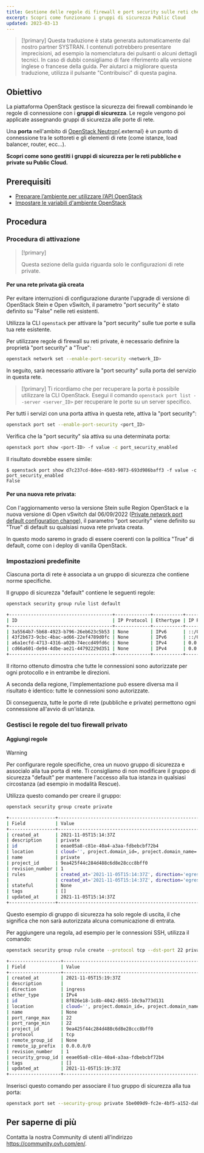 ```yaml
---
title: Gestione delle regole di firewall e port security sulle reti che utilizzano OpenStack CLI
excerpt: Scopri come funzionano i gruppi di sicurezza Public Cloud
updated: 2023-03-13
---
```


> [!primary]
> Questa traduzione è stata generata automaticamente dal nostro partner SYSTRAN. I contenuti potrebbero presentare imprecisioni, ad esempio la nomenclatura dei pulsanti o alcuni dettagli tecnici. In caso di dubbi consigliamo di fare riferimento alla versione inglese o francese della guida. Per aiutarci a migliorare questa traduzione, utilizza il pulsante "Contribuisci" di questa pagina.
>

## Obiettivo

La piattaforma OpenStack gestisce la sicurezza dei firewall combinando le regole di connessione con i **gruppi di sicurezza**. Le regole vengono poi applicate assegnando gruppi di sicurezza alle porte di rete.

Una **porta** nell'ambito di [OpenStack Neutron](https://docs.openstack.org/neutron/latest/index.html){.external} è un punto di connessione tra le sottoreti e gli elementi di rete (come istanze, load balancer, router, ecc...).

**Scopri come sono gestiti i gruppi di sicurezza per le reti pubbliche e private su Public Cloud.**

## Prerequisiti

- [Preparare l’ambiente per utilizzare l’API OpenStack](prepare_the_environment_for_using_the_openstack_api1.)
- [Impostare le variabili d'ambiente OpenStack](loading_openstack_environment_variables1.)

## Procedura

### Procedura di attivazione <a name="activation"></a>

> [!primary]
>
> Questa sezione della guida riguarda solo le configurazioni di rete private.

#### Per una rete privata già creata

Per evitare interruzioni di configurazione durante l'upgrade di versione di OpenStack Stein e Open vSwitch, il parametro "port security" è stato definito su "False" nelle reti esistenti.

Utilizza la CLI `openstack` per attivare la "port security" sulle tue porte e sulla tua rete esistente.

Per utilizzare regole di firewall su reti private, è necessario definire la proprietà "port security" a "True":

```bash
openstack network set --enable-port-security <network_ID>
```

In seguito, sarà necessario attivare la "port security" sulla porta del servizio in questa rete. 

> [!primary]
> Ti ricordiamo che per recuperare la porta è possibile utilizzare la CLI OpenStack. Esegui il comando `openstack port list --server <server_ID>` per recuperare le porte su un server specifico.
>

Per tutti i servizi con una porta attiva in questa rete, attiva la "port security":

```bash
openstack port set --enable-port-security <port_ID>
```

Verifica che la "port security" sia attiva su una determinata porta:

```bash
openstack port show <port-ID> -f value -c port_security_enabled
```

Il risultato dovrebbe essere simile:

```console
$ openstack port show d7c237cd-8dee-4503-9073-693d986baff3 -f value -c port_security_enabled
False
```

#### Per una nuova rete privata:

Con l'aggiornamento verso la versione Stein sulle Region OpenStack e la nuova versione di Open vSwitch dal 06/09/2022 ([Private network port default configuration change](https://public-cloud.status-ovhcloud.com/incidents/z6qq4bcvsn11)), il parametro "port security" viene definito su "True" di default su qualsiasi nuova rete privata creata.

In questo modo saremo in grado di essere coerenti con la politica "True" di default, come con i deploy di vanilla OpenStack.

### Impostazioni predefinite

Ciascuna porta di rete è associata a un gruppo di sicurezza che contiene norme specifiche.

Il gruppo di sicurezza "default" contiene le seguenti regole:

```bash
openstack security group rule list default

+--------------------------------------+-------------+-----------+-----------+------------+-----------------------+
| ID                                   | IP Protocol | Ethertype | IP Range  | Port Range | Remote Security Group |
+--------------------------------------+-------------+-----------+-----------+------------+-----------------------+
| 3a5564b7-5b68-4923-b796-26eb623c5b53 | None        | IPv6      | ::/0      |            | None                  |
| 43f2b673-9cbc-4bac-ad66-22ef4789d0fc | None        | IPv6      | ::/0      |            | None                  |
| a6a1ecfd-4713-4316-a020-74eccd49fd6c | None        | IPv4      | 0.0.0.0/0 |            | None                  |
| cd66a601-de94-4dbe-ae21-44792229d351 | None        | IPv4      | 0.0.0.0/0 |            | None                  |
+--------------------------------------+-------------+-----------+-----------+------------+-----------------------+
```

Il ritorno ottenuto dimostra che tutte le connessioni sono autorizzate per ogni protocollo e in entrambe le direzioni.

A seconda della regione, l'implementazione può essere diversa ma il risultato è identico: tutte le connessioni sono autorizzate.

Di conseguenza, tutte le porte di rete (pubbliche e private) permettono ogni connessione all'avvio di un'istanza.

### Gestisci le regole del tuo firewall privato

#### Aggiungi regole

> [!warning]
> Per configurare regole specifiche, crea un nuovo gruppo di sicurezza e associalo alla tua porta di rete. Ti consigliamo di non modificare il gruppo di sicurezza "default" per mantenere l'accesso alla tua istanza in qualsiasi circostanza (ad esempio in modalità Rescue).
>

Utilizza questo comando per creare il gruppo:

```bash
openstack security group create private

+-----------------+----------------------------------------------------------------------------------------------------------------------------------------------------------------------------+
| Field           | Value                                                                                                                                                                      |
+-----------------+----------------------------------------------------------------------------------------------------------------------------------------------------------------------------+
| created_at      | 2021-11-05T15:14:37Z                                                                                                                                                       |
| description     | private                                                                                                                                                                    |
| id              | eeae05a8-c81e-40a4-a3aa-fdbebcbf72b4                                                                                                                                       |
| location        | cloud='', project.domain_id=, project.domain_name='Default', project.id='9ea425f44c284d488c6d8e28ccc8bff0', project.name='3614264792735868', region_name='GRA11', zone=    |
| name            | private                                                                                                                                                                    |
| project_id      | 9ea425f44c284d488c6d8e28ccc8bff0                                                                                                                                           |
| revision_number | 1                                                                                                                                                                          |
| rules           | created_at='2021-11-05T15:14:37Z', direction='egress', ethertype='IPv4', id='54fae025-3439-4e45-8745-2ffe5b261f72', revision_number='1', updated_at='2021-11-05T15:14:37Z' |
|                 | created_at='2021-11-05T15:14:37Z', direction='egress', ethertype='IPv6', id='ad1aa507-79bd-434f-b674-221ef41d9ba6', revision_number='1', updated_at='2021-11-05T15:14:37Z' |
| stateful        | None                                                                                                                                                                       |
| tags            | []                                                                                                                                                                         |
| updated_at      | 2021-11-05T15:14:37Z                                                                                                                                                       |
+-----------------+----------------------------------------------------------------------------------------------------------------------------------------------------------------------------+
```

Questo esempio di gruppo di sicurezza ha solo regole di uscita, il che significa che non sarà autorizzata alcuna comunicazione di entrata.

Per aggiungere una regola, ad esempio per le connessioni SSH, utilizza il comando:

```bash
openstack security group rule create --protocol tcp --dst-port 22 private

+-------------------+-------------------------------------------------------------------------------------------------------------------------------------------------------------------------+
| Field             | Value                                                                                                                                                                   |
+-------------------+-------------------------------------------------------------------------------------------------------------------------------------------------------------------------+
| created_at        | 2021-11-05T15:19:37Z                                                                                                                                                    |
| description       |                                                                                                                                                                         |
| direction         | ingress                                                                                                                                                                 |
| ether_type        | IPv4                                                                                                                                                                    |
| id                | 8f026e18-1c8b-4042-8655-10c9a773d131                                                                                                                                    |
| location          | cloud='', project.domain_id=, project.domain_name='Default', project.id='9ea425f44c284d488c6d8e28ccc8bff0', project.name='3614264792735868', region_name='GRA11', zone= |
| name              | None                                                                                                                                                                    |
| port_range_max    | 22                                                                                                                                                                      |
| port_range_min    | 22                                                                                                                                                                      |
| project_id        | 9ea425f44c284d488c6d8e28ccc8bff0                                                                                                                                        |
| protocol          | tcp                                                                                                                                                                     |
| remote_group_id   | None                                                                                                                                                                    |
| remote_ip_prefix  | 0.0.0.0/0                                                                                                                                                               |
| revision_number   | 1                                                                                                                                                                       |
| security_group_id | eeae05a8-c81e-40a4-a3aa-fdbebcbf72b4                                                                                                                                    |
| tags              | []                                                                                                                                                                      |
| updated_at        | 2021-11-05T15:19:37Z                                                                                                                                                    |
+-------------------+-------------------------------------------------------------------------------------------------------------------------------------------------------------------------+
```

Inserisci questo comando per associare il tuo gruppo di sicurezza alla tua porta:

```bash
openstack port set --security-group private 5be009d9-fc2e-4bf5-a152-dab52614b02d
```

## Per saperne di più

Contatta la nostra Community di utenti all’indirizzo <https://community.ovh.com/en/>.
